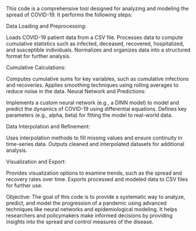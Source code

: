 This code is a comprehensive tool designed for analyzing and modeling the spread of COVID-19. It performs the following steps:

Data Loading and Preprocessing:

Loads COVID-19 patient data from a CSV file.
Processes data to compute cumulative statistics such as infected, deceased, recovered, hospitalized, and susceptible individuals.
Normalizes and organizes data into a structured format for further analysis.

Cumulative Calculations:

Computes cumulative sums for key variables, such as cumulative infections and recoveries.
Applies smoothing techniques using rolling averages to reduce noise in the data.
Neural Network and Predictions:

Implements a custom neural network (e.g., a DINN model) to model and predict the dynamics of COVID-19 using differential equations.
Defines key parameters (e.g., alpha, beta) for fitting the model to real-world data.

Data Interpolation and Refinement:

Uses interpolation methods to fill missing values and ensure continuity in time-series data.
Outputs cleaned and interpolated datasets for additional analysis.

Visualization and Export:

Provides visualization options to examine trends, such as the spread and recovery rates over time.
Exports processed and modeled data to CSV files for further use.

Objective:
The goal of this code is to provide a systematic way to analyze, predict, and model the progression of a pandemic using advanced techniques like neural networks and epidemiological modeling. It helps researchers and policymakers make informed decisions by providing insights into the spread and control measures of the disease.
